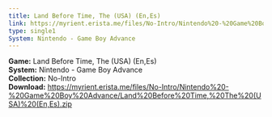 ```yaml
---
title: Land Before Time, The (USA) (En,Es)
link: https://myrient.erista.me/files/No-Intro/Nintendo%20-%20Game%20Boy%20Advance/Land%20Before%20Time,%20The%20(USA)%20(En,Es).zip
type: single1
System: Nintendo - Game Boy Advance
---
```

<b>Game:</b> Land Before Time, The (USA) (En,Es)<br>
<b>System:</b> Nintendo - Game Boy Advance<br>
<b>Collection:</b> No-Intro<br>
<b>Download:</b> https://myrient.erista.me/files/No-Intro/Nintendo%20-%20Game%20Boy%20Advance/Land%20Before%20Time,%20The%20(USA)%20(En,Es).zip